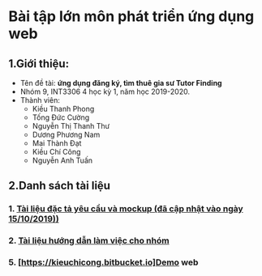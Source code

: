 # Bài tập lớn môn phát triển ứng dụng web
 
 ## 1.Giới thiệu:
 - Tên đề tài:  **ứng dụng đăng ký, tìm thuê gia sư Tutor Finding** 
 - Nhóm 9, INT3306 4 học kỳ 1, năm học 2019-2020.
 - Thành viên: 
    - Kiều Thanh Phong
    - Tống Đức Cường
    - Nguyễn Thị Thanh Thư
    - Dương Phương Nam
    - Mai Thành Đạt
    - Kiều Chí Công
    - Nguyễn Anh Tuấn

## 2.Danh sách tài liệu 

  ### 1. [Tài liệu đặc tả yêu cầu và mockup (đã cập nhật vào ngày 15/10/2019))](https://docs.google.com/document/d/1Khd31I3cL38Z_OU5bjWkHEyUVEQ8-5Iq8fe2zerBni0)

  ### 2. [Tài liệu hướng dẫn làm việc cho nhóm](https://github.com/kieuchicong99/tutor-finding/tree/master/doc)

  ### 5. [https://kieuchicong.bitbucket.io]Demo web
